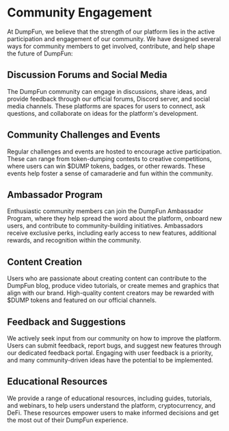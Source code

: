 # Community Engagement

At DumpFun, we believe that the strength of our platform lies in the active participation and engagement of our community. We have designed several ways for community members to get involved, contribute, and help shape the future of DumpFun:

## Discussion Forums and Social Media
The DumpFun community can engage in discussions, share ideas, and provide feedback through our official forums, Discord server, and social media channels. These platforms are spaces for users to connect, ask questions, and collaborate on ideas for the platform's development.

## Community Challenges and Events
Regular challenges and events are hosted to encourage active participation. These can range from token-dumping contests to creative competitions, where users can win $DUMP tokens, badges, or other rewards. These events help foster a sense of camaraderie and fun within the community.

## Ambassador Program
Enthusiastic community members can join the DumpFun Ambassador Program, where they help spread the word about the platform, onboard new users, and contribute to community-building initiatives. Ambassadors receive exclusive perks, including early access to new features, additional rewards, and recognition within the community.

## Content Creation
Users who are passionate about creating content can contribute to the DumpFun blog, produce video tutorials, or create memes and graphics that align with our brand. High-quality content creators may be rewarded with $DUMP tokens and featured on our official channels.

## Feedback and Suggestions
We actively seek input from our community on how to improve the platform. Users can submit feedback, report bugs, and suggest new features through our dedicated feedback portal. Engaging with user feedback is a priority, and many community-driven ideas have the potential to be implemented.

## Educational Resources
We provide a range of educational resources, including guides, tutorials, and webinars, to help users understand the platform, cryptocurrency, and DeFi. These resources empower users to make informed decisions and get the most out of their DumpFun experience.
